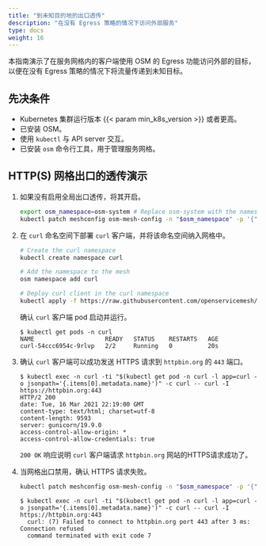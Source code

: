 ```yaml
---
title: "到未知目的地的出口透传"
description: "在没有 Egress 策略的情况下访问外部服务"
type: docs
weight: 16
---
```


本指南演示了在服务网格内的客户端使用 OSM 的 Egress 功能访问外部的目标，以便在没有 Egress 策略的情况下将流量传递到未知目标。

## 先决条件

- Kubernetes 集群运行版本 {{< param min_k8s_version >}} 或者更高。
- 已安装 OSM。
- 使用 `kubectl` 与 API server 交互。
- 已安装 `osm` 命令行工具，用于管理服务网格。

## HTTP(S) 网格出口的透传演示

1. 如果没有启用全局出口透传，将其开启。

    ```bash
    export osm_namespace=osm-system # Replace osm-system with the namespace where OSM is installed
    kubectl patch meshconfig osm-mesh-config -n "$osm_namespace" -p '{"spec":{"traffic":{"enableEgress":true}}}'  --type=merge
    ```

2. 在 `curl` 命名空间下部署 `curl` 客户端，并将该命名空间纳入网格中。

    ```bash
    # Create the curl namespace
    kubectl create namespace curl

    # Add the namespace to the mesh
    osm namespace add curl

    # Deploy curl client in the curl namespace
    kubectl apply -f https://raw.githubusercontent.com/openservicemesh/osm-docs/{{< param osm_branch >}}/manifests/samples/curl/curl.yaml -n curl
    ```

    确认 `curl` 客户端 pod 启动并运行。

    ```console
    $ kubectl get pods -n curl
    NAME                    READY   STATUS    RESTARTS   AGE
    curl-54ccc6954c-9rlvp   2/2     Running   0          20s
    ```

3. 确认 `curl` 客户端可以成功发送 HTTPS 请求到 `httpbin.org` 的 `443` 端口。

    ```console
    $ kubectl exec -n curl -ti "$(kubectl get pod -n curl -l app=curl -o jsonpath='{.items[0].metadata.name}')" -c curl -- curl -I https://httpbin.org:443
    HTTP/2 200
    date: Tue, 16 Mar 2021 22:19:00 GMT
    content-type: text/html; charset=utf-8
    content-length: 9593
    server: gunicorn/19.9.0
    access-control-allow-origin: *
    access-control-allow-credentials: true
    ```

    `200 OK` 响应说明 `curl` 客户端请求 `httpbin.org` 网站的HTTPS请求成功了。

4. 当网格出口禁用，确认 HTTPS 请求失败。

    ```bash
    kubectl patch meshconfig osm-mesh-config -n "$osm_namespace" -p '{"spec":{"traffic":{"enableEgress":false}}}'  --type=merge
    ```
    ```console
    $ kubectl exec -n curl -ti "$(kubectl get pod -n curl -l app=curl -o jsonpath='{.items[0].metadata.name}')" -c curl -- curl -I https://httpbin.org:443
	  curl: (7) Failed to connect to httpbin.org port 443 after 3 ms: Connection refused
	  command terminated with exit code 7
    ```
